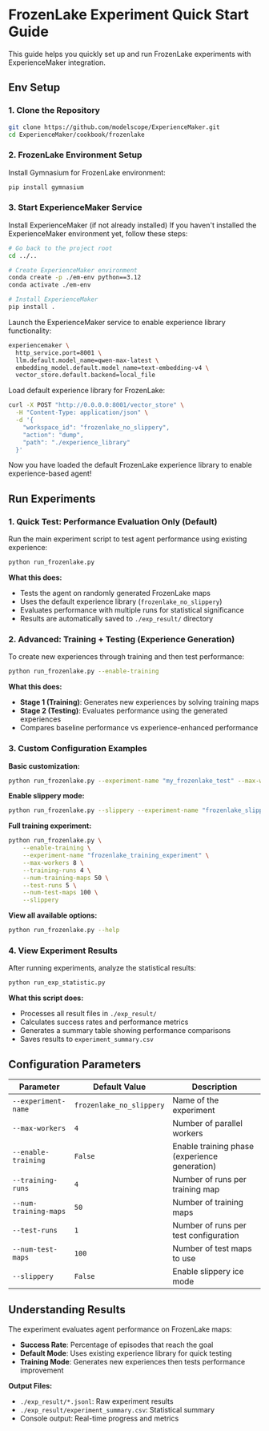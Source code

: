 # FrozenLake Experiment Quick Start Guide

This guide helps you quickly set up and run FrozenLake experiments with ExperienceMaker integration.

## Env Setup

### 1. Clone the Repository

```bash
git clone https://github.com/modelscope/ExperienceMaker.git
cd ExperienceMaker/cookbook/frozenlake
```

### 2. FrozenLake Environment Setup

Install Gymnasium for FrozenLake environment:

```bash
pip install gymnasium
```

### 3. Start ExperienceMaker Service

Install ExperienceMaker (if not already installed)
If you haven't installed the ExperienceMaker environment yet, follow these steps:
```bash
# Go back to the project root
cd ../..

# Create ExperienceMaker environment
conda create -p ./em-env python==3.12
conda activate ./em-env

# Install ExperienceMaker
pip install .
```

Launch the ExperienceMaker service to enable experience library functionality:

```bash
experiencemaker \
  http_service.port=8001 \
  llm.default.model_name=qwen-max-latest \
  embedding_model.default.model_name=text-embedding-v4 \
  vector_store.default.backend=local_file
```

Load default experience library for FrozenLake:
```bash
curl -X POST "http://0.0.0.0:8001/vector_store" \
  -H "Content-Type: application/json" \
  -d '{
    "workspace_id": "frozenlake_no_slippery",
    "action": "dump",
    "path": "./experience_library"
  }'
```
Now you have loaded the default FrozenLake experience library to enable experience-based agent!

## Run Experiments

### 1. Quick Test: Performance Evaluation Only (Default)

Run the main experiment script to test agent performance using existing experience:

```bash
python run_frozenlake.py
```

**What this does:**
- Tests the agent on randomly generated FrozenLake maps
- Uses the default experience library (`frozenlake_no_slippery`)
- Evaluates performance with multiple runs for statistical significance
- Results are automatically saved to `./exp_result/` directory

### 2. Advanced: Training + Testing (Experience Generation)

To create new experiences through training and then test performance:

```bash
python run_frozenlake.py --enable-training
```

**What this does:**
- **Stage 1 (Training)**: Generates new experiences by solving training maps
- **Stage 2 (Testing)**: Evaluates performance using the generated experiences
- Compares baseline performance vs experience-enhanced performance

### 3. Custom Configuration Examples

**Basic customization:**
```bash
python run_frozenlake.py --experiment-name "my_frozenlake_test" --max-workers 8
```

**Enable slippery mode:**
```bash
python run_frozenlake.py --slippery --experiment-name "frozenlake_slippery"
```

**Full training experiment:**
```bash
python run_frozenlake.py \
    --enable-training \
    --experiment-name "frozenlake_training_experiment" \
    --max-workers 8 \
    --training-runs 4 \
    --num-training-maps 50 \
    --test-runs 5 \
    --num-test-maps 100 \
    --slippery
```

**View all available options:**
```bash
python run_frozenlake.py --help
```

### 4. View Experiment Results

After running experiments, analyze the statistical results:

```bash
python run_exp_statistic.py
```

**What this script does:**
- Processes all result files in `./exp_result/`
- Calculates success rates and performance metrics
- Generates a summary table showing performance comparisons
- Saves results to `experiment_summary.csv`

## Configuration Parameters

| Parameter | Default Value | Description |
|-----------|---------------|-------------|
| `--experiment-name` | `frozenlake_no_slippery` | Name of the experiment |
| `--max-workers` | `4` | Number of parallel workers |
| `--enable-training` | `False` | Enable training phase (experience generation) |
| `--training-runs` | `4` | Number of runs per training map |
| `--num-training-maps` | `50` | Number of training maps |
| `--test-runs` | `1` | Number of runs per test configuration |
| `--num-test-maps` | `100` | Number of test maps to use |
| `--slippery` | `False` | Enable slippery ice mode |

## Understanding Results

The experiment evaluates agent performance on FrozenLake maps:

- **Success Rate**: Percentage of episodes that reach the goal
- **Default Mode**: Uses existing experience library for quick testing
- **Training Mode**: Generates new experiences then tests performance improvement

**Output Files:**
- `./exp_result/*.jsonl`: Raw experiment results
- `./exp_result/experiment_summary.csv`: Statistical summary
- Console output: Real-time progress and metrics